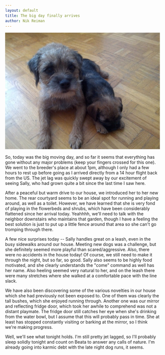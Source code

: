 ```yaml
---
layout: default
title: The big day finally arrives
author: Nik Reiman
---
```


![Picture](/images/2012-07-07-Say-bye-to-momma.jpg)

So, today was the big moving day, and so far it seems that everything
has gone without any major problems (keep your fingers crossed for
this one). We went to the breeder's place at about 1pm, although I
only had a few hours to rest up before going as I arrived directly
from a 14 hour flight back from the US. The jet lag was quickly swept
away by our excitement of seeing Sally, who had grown quite a bit
since the last time I saw here.

After a peaceful but warm drive to our house, we introduced her to her
new home. The rear courtyard seems to be an ideal spot for running and
playing around, as well as a toilet. However, we have learned that she
is very fond of playing in the flowerbeds and shrubs, which have been
considerably flattened since her arrival today. Yeahhhh, we'll need to
talk with the neighbor downstairs who maintains that garden, though I
have a feeling the best solution is just to put up a little fence
around that area so she can't go tromping through there.

A few nice surprises today -- Sally handles great on a leash, even in
the busy sidewalks around our house. Meeting new dogs was a challenge,
but she definitely seemed more playful than scared/aggressive. Also,
there were no accidents in the house today! Of course, we still need
to make it through the night, but so far, so good. Sally also seems to
be highly food motivated, and she clearly understands the "come"
command as well has her name. Also heeling seemed very natural to her,
and on the leash there were many stretches where she walked at a
comfortable pace with the line slack.

We have also been discovering some of the various novelties in our
house which she had previously not been exposed to. One of them was
clearly the tall bushes, which she enjoyed running through. Another
one was our mirror and reflecting fridge door, which took her awhile
to comprehend was not a distant playmate. The fridge door still
catches her eye when she's drinking from the water bowl, but I assume
that this will probably pass in time. She at least has stopped
constantly visiting or barking at the mirror, so I think we're making
progress.

Well, we'll see what tonight holds. I'm still pretty jet lagged, so
I'll probably sleep solidly tonight and count on Beata to answer any
calls of nature. I'm already going into karmic debt with the late
night dog runs, it seems.
